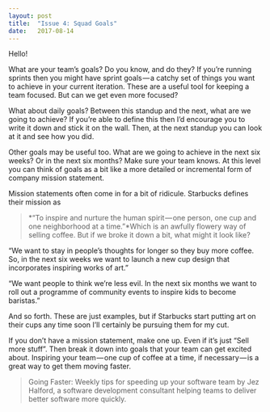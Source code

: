 ```yaml
---
layout:	post
title:	"Issue 4: Squad Goals"
date:	2017-08-14
---
```


  Hello!

What are your team’s goals? Do you know, and do they? If you’re running sprints then you might have sprint goals — a catchy set of things you want to achieve in your current iteration. These are a useful tool for keeping a team focused. But can we get even more focused?

What about daily goals? Between this standup and the next, what are we going to achieve? If you’re able to define this then I’d encourage you to write it down and stick it on the wall. Then, at the next standup you can look at it and see how you did.

Other goals may be useful too. What are we going to achieve in the next six weeks? Or in the next six months? Make sure your team knows. At this level you can think of goals as a bit like a more detailed or incremental form of company mission statement.

Mission statements often come in for a bit of ridicule. Starbucks defines their mission as


> *“To inspire and nurture the human spirit — one person, one cup and one neighborhood at a time.”*Which is an awfully flowery way of selling coffee. But if we broke it down a bit, what might it look like?

“We want to stay in people’s thoughts for longer so they buy more coffee. So, in the next six weeks we want to launch a new cup design that incorporates inspiring works of art.”

“We want people to think we’re less evil. In the next six months we want to roll out a programme of community events to inspire kids to become baristas.”

And so forth. These are just examples, but if Starbucks start putting art on their cups any time soon I’ll certainly be pursuing them for my cut.

If you don’t have a mission statement, make one up. Even if it’s just “Sell more stuff”. Then break it down into goals that your team can get excited about. Inspiring your team — one cup of coffee at a time, if necessary — is a great way to get them moving faster.


> Going Faster: Weekly tips for speeding up your software team by Jez Halford, a software development consultant helping teams to deliver better software more quickly.  